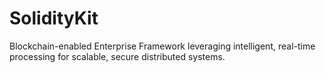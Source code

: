 # SolidityKit
Blockchain-enabled Enterprise Framework leveraging intelligent, real-time processing for scalable, secure distributed systems.
